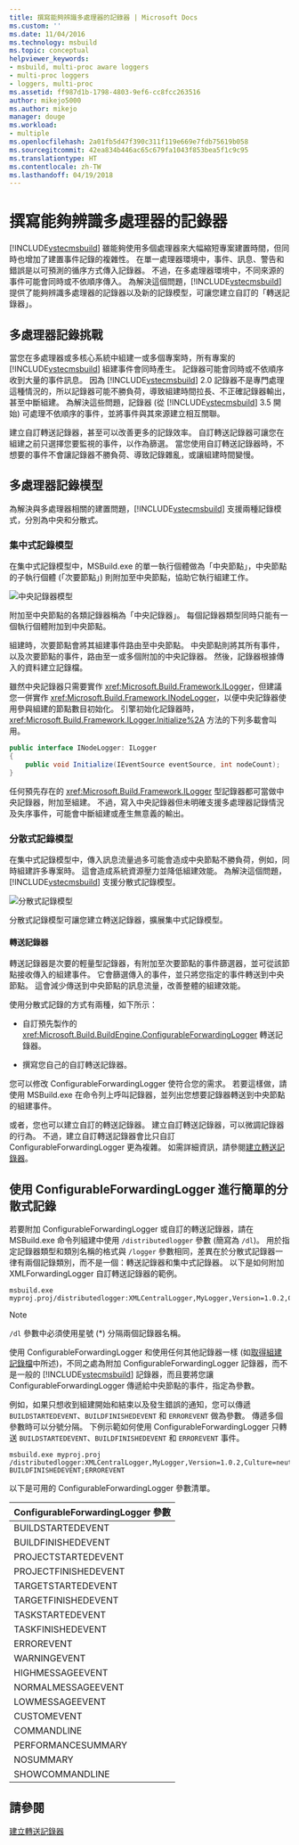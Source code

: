```yaml
---
title: 撰寫能夠辨識多處理器的記錄器 | Microsoft Docs
ms.custom: ''
ms.date: 11/04/2016
ms.technology: msbuild
ms.topic: conceptual
helpviewer_keywords:
- msbuild, multi-proc aware loggers
- multi-proc loggers
- loggers, multi-proc
ms.assetid: ff987d1b-1798-4803-9ef6-cc8fcc263516
author: mikejo5000
ms.author: mikejo
manager: douge
ms.workload:
- multiple
ms.openlocfilehash: 2a01fb5d47f390c311f119e669e7fdb75619b058
ms.sourcegitcommit: 42ea834b446ac65c679fa1043f853bea5f1c9c95
ms.translationtype: HT
ms.contentlocale: zh-TW
ms.lasthandoff: 04/19/2018
---
```

# <a name="writing-multi-processor-aware-loggers"></a>撰寫能夠辨識多處理器的記錄器
[!INCLUDE[vstecmsbuild](../extensibility/internals/includes/vstecmsbuild_md.md)] 雖能夠使用多個處理器來大幅縮短專案建置時間，但同時也增加了建置事件記錄的複雜性。 在單一處理器環境中，事件、訊息、警告和錯誤是以可預測的循序方式傳入記錄器。 不過，在多處理器環境中，不同來源的事件可能會同時或不依順序傳入。 為解決這個問題，[!INCLUDE[vstecmsbuild](../extensibility/internals/includes/vstecmsbuild_md.md)] 提供了能夠辨識多處理器的記錄器以及新的記錄模型，可讓您建立自訂的「轉送記錄器」。  
  
## <a name="multi-processor-logging-challenges"></a>多處理器記錄挑戰  
 當您在多處理器或多核心系統中組建一或多個專案時，所有專案的 [!INCLUDE[vstecmsbuild](../extensibility/internals/includes/vstecmsbuild_md.md)] 組建事件會同時產生。 記錄器可能會同時或不依順序收到大量的事件訊息。 因為 [!INCLUDE[vstecmsbuild](../extensibility/internals/includes/vstecmsbuild_md.md)] 2.0 記錄器不是專門處理這種情況的，所以記錄器可能不勝負荷，導致組建時間拉長、不正確記錄器輸出，甚至中斷組建。 為解決這些問題，記錄器 (從 [!INCLUDE[vstecmsbuild](../extensibility/internals/includes/vstecmsbuild_md.md)] 3.5 開始) 可處理不依順序的事件，並將事件與其來源建立相互關聯。  
  
 建立自訂轉送記錄器，甚至可以改善更多的記錄效率。 自訂轉送記錄器可讓您在組建之前只選擇您要監視的事件，以作為篩選。 當您使用自訂轉送記錄器時，不想要的事件不會讓記錄器不勝負荷、導致記錄雜亂，或讓組建時間變慢。  
  
## <a name="multi-processor-logging-models"></a>多處理器記錄模型  
 為解決與多處理器相關的建置問題，[!INCLUDE[vstecmsbuild](../extensibility/internals/includes/vstecmsbuild_md.md)] 支援兩種記錄模式，分別為中央和分散式。  
  
### <a name="central-logging-model"></a>集中式記錄模型  
 在集中式記錄模型中，MSBuild.exe 的單一執行個體做為「中央節點」，中央節點的子執行個體 (「次要節點」) 則附加至中央節點，協助它執行組建工作。  
  
 ![中央記錄器模型](../msbuild/media/centralnode.png "CentralNode")  
  
 附加至中央節點的各類記錄器稱為「中央記錄器」。 每個記錄器類型同時只能有一個執行個體附加到中央節點。  
  
 組建時，次要節點會將其組建事件路由至中央節點。 中央節點則將其所有事件，以及次要節點的事件，路由至一或多個附加的中央記錄器。 然後，記錄器根據傳入的資料建立記錄檔。  
  
 雖然中央記錄器只需要實作 <xref:Microsoft.Build.Framework.ILogger>，但建議您一併實作 <xref:Microsoft.Build.Framework.INodeLogger>，以便中央記錄器使用參與組建的節點數目初始化。 引擎初始化記錄器時，<xref:Microsoft.Build.Framework.ILogger.Initialize%2A> 方法的下列多載會叫用。  
  
```csharp
public interface INodeLogger: ILogger  
{  
    public void Initialize(IEventSource eventSource, int nodeCount);  
}  
```  
  
 任何預先存在的 <xref:Microsoft.Build.Framework.ILogger> 型記錄器都可當做中央記錄器，附加至組建。 不過，寫入中央記錄器但未明確支援多處理器記錄情況及失序事件，可能會中斷組建或產生無意義的輸出。  
  
### <a name="distributed-logging-model"></a>分散式記錄模型  
 在集中式記錄模型中，傳入訊息流量過多可能會造成中央節點不勝負荷，例如，同時組建許多專案時。 這會造成系統資源壓力並降低組建效能。 為解決這個問題，[!INCLUDE[vstecmsbuild](../extensibility/internals/includes/vstecmsbuild_md.md)] 支援分散式記錄模型。  
  
 ![分散式記錄模型](../msbuild/media/distnode.png "DistNode")  
  
 分散式記錄模型可讓您建立轉送記錄器，擴展集中式記錄模型。  
  
#### <a name="forwarding-loggers"></a>轉送記錄器  
 轉送記錄器是次要的輕量型記錄器，有附加至次要節點的事件篩選器，並可從該節點接收傳入的組建事件。 它會篩選傳入的事件，並只將您指定的事件轉送到中央節點。 這會減少傳送到中央節點的訊息流量，改善整體的組建效能。  
  
 使用分散式記錄的方式有兩種，如下所示：  
  
-   自訂預先製作的 <xref:Microsoft.Build.BuildEngine.ConfigurableForwardingLogger> 轉送記錄器。  
  
-   撰寫您自己的自訂轉送記錄器。  
  
 您可以修改 ConfigurableForwardingLogger 使符合您的需求。 若要這樣做，請使用 MSBuild.exe 在命令列上呼叫記錄器，並列出您想要記錄器轉送到中央節點的組建事件。  
  
 或者，您也可以建立自訂的轉送記錄器。 建立自訂轉送記錄器，可以微調記錄器的行為。 不過，建立自訂轉送記錄器會比只自訂 ConfigurableForwardingLogger 更為複雜。 如需詳細資訊，請參閱[建立轉送記錄器](../msbuild/creating-forwarding-loggers.md)。  
  
## <a name="using-the-configurableforwardinglogger-for-simple-distributed-logging"></a>使用 ConfigurableForwardingLogger 進行簡單的分散式記錄  
 若要附加 ConfigurableForwardingLogger 或自訂的轉送記錄器，請在 MSBuild.exe 命令列組建中使用 `/distributedlogger` 參數 (簡寫為 `/dl`)。 用於指定記錄器類型和類別名稱的格式與 `/logger` 參數相同，差異在於分散式記錄器一律有兩個記錄類別，而不是一個：轉送記錄器和集中式記錄器。 以下是如何附加 XMLForwardingLogger 自訂轉送記錄器的範例。  
  
```  
msbuild.exe myproj.proj/distributedlogger:XMLCentralLogger,MyLogger,Version=1.0.2,Culture=neutral*XMLForwardingLogger,MyLogger,Version=1.0.2,Culture=neutral  
```  
  
> [!NOTE]
>  `/dl` 參數中必須使用星號 (*) 分隔兩個記錄器名稱。  
  
 使用 ConfigurableForwardingLogger 和使用任何其他記錄器一樣 (如[取得組建記錄檔](../msbuild/obtaining-build-logs-with-msbuild.md)中所述)，不同之處為附加 ConfigurableForwardingLogger 記錄器，而不是一般的 [!INCLUDE[vstecmsbuild](../extensibility/internals/includes/vstecmsbuild_md.md)] 記錄器，而且要將您讓 ConfigurableForwardingLogger 傳遞給中央節點的事件，指定為參數。  
  
 例如，如果只想收到組建開始和結束以及發生錯誤的通知，您可以傳遞 `BUILDSTARTEDEVENT`、`BUILDFINISHEDEVENT` 和 `ERROREVENT` 做為參數。 傳遞多個參數時可以分號分隔。 下例示範如何使用 ConfigurableForwardingLogger 只轉送 `BUILDSTARTEDEVENT`、`BUILDFINISHEDEVENT` 和 `ERROREVENT` 事件。  
  
```  
msbuild.exe myproj.proj /distributedlogger:XMLCentralLogger,MyLogger,Version=1.0.2,Culture=neutral*ConfigureableForwardingLogger,C:\My.dll;BUILDSTARTEDEVENT; BUILDFINISHEDEVENT;ERROREVENT  
```  
  
 以下是可用的 ConfigurableForwardingLogger 參數清單。  
  
|ConfigurableForwardingLogger 參數|  
|---------------------------------------------|  
|BUILDSTARTEDEVENT|  
|BUILDFINISHEDEVENT|  
|PROJECTSTARTEDEVENT|  
|PROJECTFINISHEDEVENT|  
|TARGETSTARTEDEVENT|  
|TARGETFINISHEDEVENT|  
|TASKSTARTEDEVENT|  
|TASKFINISHEDEVENT|  
|ERROREVENT|  
|WARNINGEVENT|  
|HIGHMESSAGEEVENT|  
|NORMALMESSAGEEVENT|  
|LOWMESSAGEEVENT|  
|CUSTOMEVENT|  
|COMMANDLINE|  
|PERFORMANCESUMMARY|  
|NOSUMMARY|  
|SHOWCOMMANDLINE|  
  
## <a name="see-also"></a>請參閱  
 [建立轉送記錄器](../msbuild/creating-forwarding-loggers.md)